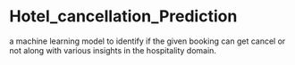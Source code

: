 # Hotel_cancellation_Prediction
a machine learning model to identify if the given booking can get cancel or not along with various insights in the hospitality domain.
